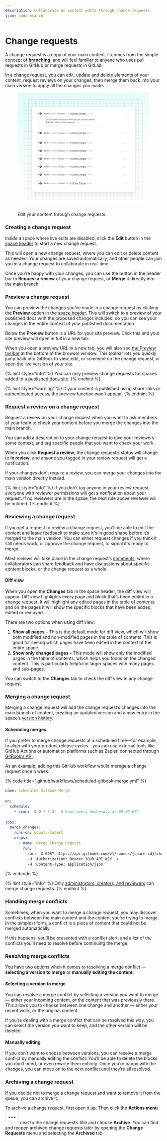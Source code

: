 ```yaml
---
description: Collaborate on content edits through change requests
icon: code-branch
---
```


# Change requests

A change request is a copy of your main content. It comes from the simple concept of [**branching**](https://git-scm.com/book/en/v2/Git-Branching-Branches-in-a-Nutshell), and will feel familiar to anyone who uses pull requests in GitHub or merge requests in GitLab.

In a change request, you can edit, update and delete elements of your content, request reviews on your changes, then merge them back into your main version to apply all the changes you made.

<figure><img src="../.gitbook/assets/10_01_25_change_requests.svg" alt="A GitBook screenshot showing the change requests panel"><figcaption><p>Edit your content through change requests.</p></figcaption></figure>

### Creating a change request

Inside a space where live edits are disabled, click the **Edit** button in the [space header](../resources/gitbook-ui/#space-header) to start a new change request.

This will open a new change request, where you can edit or delete content as needed. Your changes are saved automatically, and other people can join you in a change request to collaborate in real-time.

Once you’re happy with your changes, you can use the button in the header bar to **Request a review** of your change request, or **Merge** it directly into the main branch.

### Preview a change request

You can preview the changes you’ve made in a change request by clicking the **Preview** option in the [space header](../resources/gitbook-ui/#space-header). This will switch to a preview of your published docs with the proposed changes included, so you can see your changes in the entire context of your published documentation.

Below the **Preview** button is a URL for your site preview. Click this and your site preview will open in full in a new tab.&#x20;

When you open a preview URL in a new tab, you will also see [the Preview toolbar](../resources/gitbook-ui/toolbar-on-published-sites-and-site-previews.md) at the bottom of the browser window. This toolbar lets you quickly jump back into GitBook to view, edit, or comment on the change request, or open the live version of your site.

{% hint style="info" %}
You can only preview change requests for spaces added to a [published docs site](../publishing-documentation/publish-a-docs-site/).
{% endhint %}

{% hint style="warning" %}
If your content is published using share links or authenticated access, the preview function won't appear.
{% endhint %}

### Request a review on a change request

Request a review on your change request when you want to ask members of your team to check your content before you merge the changes into the main branch.

You can add a description to your change request to give your reviewers some context, and tag specific people that you want to check your work.

When you click **Request a review**, the change request’s status will change to **In review**, and anyone you tagged in your review request will get a notification.

If your changes don’t require a review, you can merge your changes into the main version directly instead.

{% hint style="info" %}
If you don’t tag anyone in your review request, everyone with reviewer permissions will get a notification about your request. If no reviewers are in the space, the next role above reviewer will be notified.
{% endhint %}

### Reviewing a change request

If you get a request to review a change request, you'll be able to edit the content and leave feedback to make sure it's in good shape before it’s merged to the main version. You can either request changes if you think it still needs work, or approve the change request, to signal it's ready to merge.

Most reviews will take place in the change request’s [comments](comments.md), where collaborators can share feedback and have discussions about specific content blocks, or the change request as a whole.

#### Diff view <a href="#diff-mode" id="diff-mode"></a>

When you open the **Changes** tab in the space header, the diff view will appear. Diff view highlights every page and block that’s been edited in a change request. It will highlight any edited pages in the table of contents, and on the pages it will show the specific blocks that have been added, edited or removed.

There are two options when using diff view:

1. **Show all pages** – This is the default mode for diff view, which will show both modified and non-modified pages in the table of contents. This is good for seeing which pages have been edited in the context of the entire space.
2. **Show only changed pages** – This mode will show only the modified pages in the table of contents, which helps you focus on the changed content. This is particularly helpful in larger spaces with many pages and sub-pages.

You can switch to the **Changes** tab to check the diff view in any change request.

### Merging a change request

Merging a change request will add the change request’s changes into the main branch of content, creating an updated version and a new entry in the space’s [version history](../creating-content/version-control.md#see-the-activity-of-a-specific-draft).

#### Scheduling merges

If you prefer to merge change requests at a scheduled time—for example, to align with your product release cycles—you can use external tools like GitHub Actions or automation platforms such as Zapier, connected through [GitBook’s API](https://gitbook.com/docs/developers/gitbook-api/api-reference/change-requests#post-spaces-spaceid-change-requests-changerequestid-merge).

As an example, adding this GitHub workflow would merege a change request once a week:

{% code title=".github/workflows/scheduled-gitbook-merge.yml" %}
```yaml
name: Scheduled GitBook Merge

on:
  schedule:
    - cron: '0 9 * * 3'  # Runs every Wednesday at 09:00 UTC

jobs:
  merge_changes:
    runs-on: ubuntu-latest
    steps:
      - name: Merge Change Request
        run: |
          curl -X POST https://api.gitbook.com/v1/spaces/{space-id}/change-requests/{change-request-id}/merge \
          -H 'Authorization: Bearer YOUR_API_KEY' \
          -H 'Content-Type: application/json'
```
{% endcode %}

{% hint style="info" %}
Only [administrators, creators, and reviewers](../account-management/member-management/roles.md) can merge change requests.
{% endhint %}

### Handling merge conflicts

Sometimes, when you want to merge a change request, you may discover conflicts between the main content and the content you’re trying to merge. In the simplest form, a conflict is a piece of content that could not be merged automatically.

If this happens, you’ll be presented with a conflict alert, and a list of the conflicts you’ll need to resolve before continuing the merge.

### Resolving merge conflicts

You have two options when it comes to resolving a merge conflict — **selecting a version to merge** or **manually** **editing the content**.

#### Selecting a version to merge

You can resolve a merge conflict by selecting a version you want to merge — either your incoming content, or the content that was previously there. This allows you to choose between one change and another — either your recent work, or the original content.

If you’re dealing with a merge conflict that can be resolved this way, you can select the version you want to keep, and the other version will be deleted.

#### Manually editing

If you don’t want to choose between versions, you can resolve a merge conflict by manually editing the conflict. You’ll be able to delete the blocks you don’t need, or even rewrite them entirely. Once you’re happy with the changes, you can move on to the next conflict until they’re all resolved.

### Archiving a change request

If you decide not to merge a change request and want to remove it from the queue, you can archive it.

To archive a change request, first open it up. Then click the **Actions menu** <picture><source srcset="../.gitbook/assets/actions-horizontal - dark.svg" media="(prefers-color-scheme: dark)"><img src="../.gitbook/assets/actions-horizontal.svg" alt="The Actions menu icon in GitBook"></picture> next to the change request’s title and choose **Archive**. You can find and reopen archived change requests later by opening the **Change Requests** menu and selecting the **Archived** tab.
